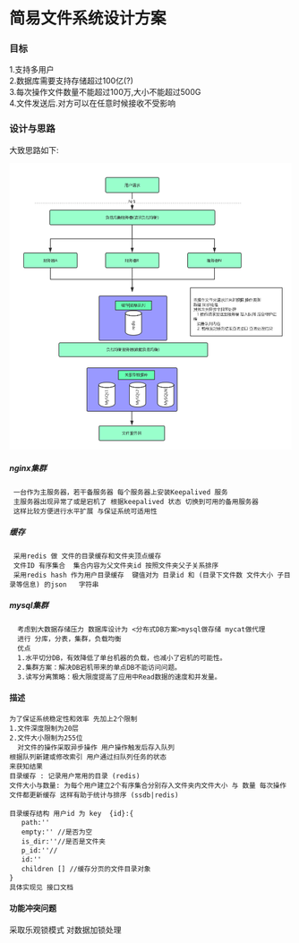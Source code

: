# 简易文件系统设计方案

### 目标

1.支持多用户  
2.数据库需要支持存储超过100亿\(?\)  
3.每次操作文件数量不能超过100万,大小不能超过500G  
4.文件发送后.对方可以在任意时候接收不受影响

### 设计与思路

大致思路如下:

  ![](/assets/系统架构.png)

##### nginx集群

```
 一台作为主服务器，若干备服务器 每个服务器上安装Keepalived 服务 
 主服务器出现异常了或是宕机了 根据keepalived 状态 切换到可用的备用服务器
 这样比较方便进行水平扩展 与保证系统可适用性
```

##### 缓存

```
 采用redis 做 文件的目录缓存和文件夹顶点缓存 
 文件ID 有序集合  集合内容为父文件夹id 按照文件夹父子关系排序
 采用redis hash 作为用户目录缓存  键值对为 目录id 和 (目录下文件数 文件大小 子目录等信息) 的json   字符串   
```

##### mysql集群

```
  考虑到大数据存储压力 数据库设计为 <分布式DB方案>mysql做存储 mycat做代理
  进行 分库，分表，集群，负载均衡
  优点
  1.水平切分DB，有效降低了单台机器的负载，也减小了宕机的可能性。
  2.集群方案：解决DB宕机带来的单点DB不能访问问题。
  3.读写分离策略：极大限度提高了应用中Read数据的速度和并发量。
```

#### 描述
    为了保证系统稳定性和效率 先加上2个限制 
    1.文件深度限制为20层
    2.文件大小限制为255位
      对文件的操作采取异步操作 用户操作触发后存入队列
    根据队列新建或修改索引 用户通过扫队列任务的状态
    来获知结果 
    目录缓存 : 记录用户常用的目录 (redis)
    文件大小与数量: 为每个用户建立2个有序集合分别存入文件夹内文件大小 与 数量 每次操作文件都更新缓存 这样有助于统计与排序 (ssdb|redis)
 
    目录缓存结构 用户id 为 key  {id}:{
       path:''
       empty:'' //是否为空
       is_dir:''//是否是文件夹
       p_id:''//
       id:''
       children [] //缓存分页的文件目录对象
    }
    具体实现见 接口文档
    
   
#### 功能冲突问题

采取乐观锁模式 对数据加锁处理


